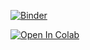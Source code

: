 [![Binder](https://mybinder.org/badge_logo.svg)](https://mybinder.org/v2/gh/reinaldoossuna/lstm_for_rainfall/HEAD?urlpath=%2Fdoc%2Ftree%2FLSTM_for_rainfall_runoff_modelling.ipynb)

[![Open In Colab](https://colab.research.google.com/assets/colab-badge.svg)](https://colab.research.google.com/github/reinaldoossuna/lstm_for_rainfall/blob/master/LSTM_for_rainfall_runoff_modelling.ipynb)
